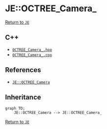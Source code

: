 # JE::OCTREE_Camera_

[Return to `JE`](/docs/je.md)

## C++

- [`OCTREE_Camera_.hpp`](/src/je/OCTREE_Camera_.hpp)
- [`OCTREE_Camera_.cpp`](/src/je/OCTREE_Camera_.cpp)

## References

- [`JE::OCTREE_Camera`](/docs/je/OCTREE_Camera.md)

## Inheritance

```mermaid
graph TD;
    JE::OCTREE_Camera --> JE::OCTREE_Camera_
```

[Return to `JE`](/docs/je.md)